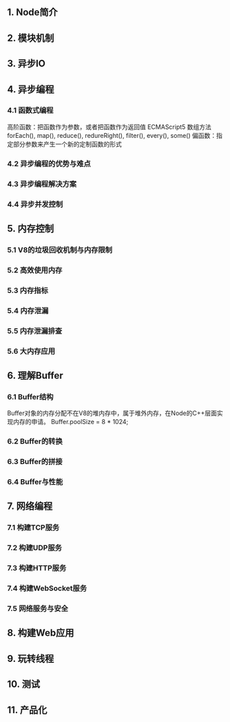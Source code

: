 ## 1. Node简介

## 2. 模块机制

## 3. 异步IO

## 4. 异步编程

### 4.1 函数式编程
高阶函数：把函数作为参数，或者把函数作为返回值
ECMAScript5 数组方法 forEach(), map(), reduce(), redureRight(), filter(), every(), some()
偏函数：指定部分参数来产生一个新的定制函数的形式

### 4.2 异步编程的优势与难点
### 4.3 异步编程解决方案
### 4.4 异步并发控制

## 5. 内存控制

### 5.1 V8的垃圾回收机制与内存限制
### 5.2 高效使用内存
### 5.3 内存指标
### 5.4 内存泄漏
### 5.5 内存泄漏排查
### 5.6 大内存应用

## 6. 理解Buffer
### 6.1 Buffer结构
Buffer对象的内存分配不在V8的堆内存中，属于堆外内存，在Node的C++层面实现内存的申请。
Buffer.poolSize = 8 * 1024;
### 6.2 Buffer的转换
### 6.3 Buffer的拼接
### 6.4 Buffer与性能

## 7. 网络编程

### 7.1 构建TCP服务
### 7.2 构建UDP服务
### 7.3 构建HTTP服务
### 7.4 构建WebSocket服务
### 7.5 网络服务与安全

## 8. 构建Web应用

## 9. 玩转线程

## 10. 测试

## 11. 产品化